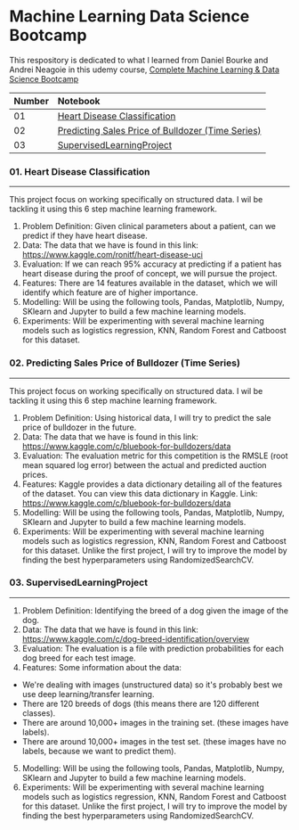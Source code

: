 # Machine Learning Data Science Bootcamp

This respository is dedicated to what I learned from Daniel Bourke and Andrei Neagoie in this udemy course,
[Complete Machine Learning & Data Science Bootcamp](https://www.udemy.com/course/complete-machine-learning-and-data-science-zero-to-mastery/)


| Number |  Notebook 	|
| :---  | :--- 	|
| 01 | [Heart Disease Classification](https://github.com/MHidayatz/Machine_Learning_Data_Science_Bootcamp/blob/main/end-to-end-heart-disease-classification.ipynb) |
| 02 | [Predicting Sales Price of Bulldozer (Time Series)](https://github.com/MHidayatz/Machine_Learning_Data_Science_Bootcamp/blob/main/end-to-end-bulldozer-price-regression%20_.ipynb) |
| 03 | [SupervisedLearningProject](https://github.com/MHidayatz/Machine_Learning_Data_Science_Bootcamp/blob/main/end_to_end_dog_vision.ipynb) |

### 01. Heart Disease Classification
<hr>
</hr>

This project focus on working specifically on structured data. I wil be tackling it using this 6 step machine learning framework.

1.	Problem Definition: Given clinical parameters about a patient, can we predict if they have heart disease.
2.	Data: The data that we have is found in this link: https://www.kaggle.com/ronitf/heart-disease-uci
3.	Evaluation: If we can reach 95% accuracy at predicting if a patient has heart disease during the proof of concept, we will pursue the project.
4.	Features: There are 14 features available in the dataset, which we will identify which feature are of higher importance.
5.	Modelling: Will be using the following tools, Pandas, Matplotlib, Numpy, SKlearn and Jupyter to build a few machine learning models.
6.	Experiments: Will be experimenting with several machine learning models such as logistics regression, KNN, Random Forest and Catboost for this dataset.

### 02. Predicting Sales Price of Bulldozer (Time Series)
<hr>
</hr>

This project focus on working specifically on structured data. I wil be tackling it using this 6 step machine learning framework.

1.	Problem Definition: Using historical data, I will try to predict the sale price of bulldozer in the future.
2.	Data: The data that we have is found in this link: https://www.kaggle.com/c/bluebook-for-bulldozers/data
3.	Evaluation: The evaluation metric for this competition is the RMSLE (root mean squared log error) between the actual and predicted auction prices.
4.	Features: Kaggle provides a data dictionary detailing all of the features of the dataset. You can view this data dictionary in Kaggle. Link: https://www.kaggle.com/c/bluebook-for-bulldozers/data
5.	Modelling: Will be using the following tools, Pandas, Matplotlib, Numpy, SKlearn and Jupyter to build a few machine learning models.
6.	Experiments: Will be experimenting with several machine learning models such as logistics regression, KNN, Random Forest and Catboost for this dataset. Unlike the first project, I will try to improve the model by finding the best hyperparameters using RandomizedSearchCV.

### 03. SupervisedLearningProject
<hr>
</hr>

1.	Problem Definition: Identifying the breed of a dog given the image of the dog.
2.	Data: The data that we have is found in this link: https://www.kaggle.com/c/dog-breed-identification/overview
3.	Evaluation: The evaluation is a file with prediction probabilities for each dog breed for each test image.
4.	Features: Some information about the data:

* We're dealing with images (unstructured data) so it's probably best we use deep learning/transfer learning.
* There are 120 breeds of dogs (this means there are 120 different classes).
* There are around 10,000+ images in the training set. (these images have labels).
* There are around 10,000+ images in the test set. (these images have no labels, because we want to predict them).

5.	Modelling: Will be using the following tools, Pandas, Matplotlib, Numpy, SKlearn and Jupyter to build a few machine learning models.
6.	Experiments: Will be experimenting with several machine learning models such as logistics regression, KNN, Random Forest and Catboost for this dataset. Unlike the first project, I will try to improve the model by finding the best hyperparameters using RandomizedSearchCV.

